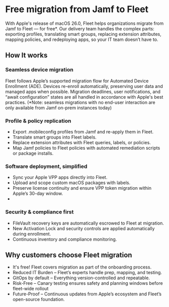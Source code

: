 # Free migration from Jamf to Fleet

With Apple's release of macOS 26.0, Fleet helps organizations migrate from Jamf to Fleet — for free*. Our delivery team handles the complex parts: exporting profiles, translating smart groups, replacing extension attributes, mapping policies, and redeploying apps, so your IT team doesn’t have to.

## How It works

### Seamless device migration

Fleet follows Apple’s supported migration flow for Automated Device Enrollment (ADE). Devices re-enroll automatically, preserving user data and managed apps when possible. Migration deadlines, user notifications, and “await configuration” states are all handled in accordance with Apple's best practices. (*Note: seamless migrations with no end-user interaction are only available from Jamf on-prem instances today)

### Profile & policy replication

- Export .mobileconfig profiles from Jamf and re-apply them in Fleet.
- Translate smart groups into Fleet labels. 
- Replace extension attributes with Fleet queries, labels, or policies.
- Map Jamf policies to Fleet policies with automated remediation scripts or package installs.

### Software deployment, simplified

- Sync your Apple VPP apps directly into Fleet.
- Upload and scope custom macOS packages with labels.
- Preserve license continuity and ensure VPP token migration within Apple’s 30-day window.
- 

### Security & compliance first

- FileVault recovery keys are automatically escrowed to Fleet at migration.
- New Activation Lock and security controls are applied automatically during enrollment. 
- Continuous inventory and compliance monitoring.

## Why customers choose Fleet migration

- It's free! Fleet covers migration as part of the onboarding process.
- Reduced IT Burden – Fleet’s experts handle prep, mapping, and testing.
- GitOps by default – Everything version-controlled and repeatable.
- Risk-Free – Canary testing ensures safety and planning windows before fleet-wide rollout
- Future-Proof – Continuous updates from Apple’s ecosystem and Fleet’s open-source foundation.

<meta name="articleTitle" value="Free migration from Jamf to Fleet">
<meta name="authorFullName" value="Alex Mitchell">
<meta name="authorGitHubUsername" value="alexmitchelliii">
<meta name="category" value="articles">
<meta name="publishedOn" value="2025-10-06">
<meta name="description" value="Migrate from Jamf to Fleet. It's free, fast, and zero-touch. Fleet’s free migration service follows Apple’s new macOS Tahoe 26.0 flow for a seamless switch.">
